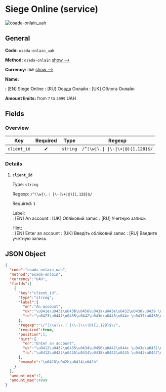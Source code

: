 
# Siege Online (service) 
![osada-onlain_uah](https://static.openfintech.io/payout_methods/osada-onlain_uah/logo.svg?w=400&c=v0.59.26#w24)  

## General 
 
**Code:** `osada-onlain_uah` 
 
**Method:** `osada-onlain` [show -->](/payout-methods/osada-onlain/) 
 
**Currency:** `UAH` [show -->](/currencies/UAH/) 
 
**Name:** 
 
:	[EN] Siege Online 
:	[RU] Осада Онлайн 
:	[UK] Облога Онлайн 
 
**Amount limits:** from `7` to `4999` UAH 

## Fields 

### Overview 

|Key|Required|Type|Regexp| 
|:---:|:---:|:---:|:---:| 
|`client_id`|✔|`string`|`/^(\w\|\.\| \|\-\|\+\|@){1,128}$/`| 
 

### Details 
 
1. **`client_id`** 
 
	Type: `string` 
 
	Regexp: `/^(\w|\.| |\-|\+|@){1,128}$/` 
 
	Required: `1` 
 
	Label:  
	: [EN] An account 
	: [UK] Обліковий запис 
	: [RU] Учетную запись 
 
	Hint:  
	: [EN] Enter an account 
	: [UK] Введіть обліковий запис 
	: [RU] Введите учетную запись 
 

## JSON Object 

```json
{
  "code":"osada-onlain_uah",
  "method":"osada-onlain",
  "currency":"UAH",
  "fields":[
    {
      "key":"client_id",
      "type":"string",
      "label":{
        "en":"An account",
        "uk":"\u041e\u0431\u043b\u0456\u043a\u043e\u0432\u0438\u0439 \u0437\u0430\u043f\u0438\u0441",
        "ru":"\u0423\u0447\u0435\u0442\u043d\u0443\u044e \u0437\u0430\u043f\u0438\u0441\u044c"
      },
      "regexp":"\/^(\\w|\\.| |\\-|\\+|@){1,128}$\/",
      "required":true,
      "position":1,
      "hint":{
        "en":"Enter an account",
        "uk":"\u0412\u0432\u0435\u0434\u0456\u0442\u044c \u043e\u0431\u043b\u0456\u043a\u043e\u0432\u0438\u0439 \u0437\u0430\u043f\u0438\u0441",
        "ru":"\u0412\u0432\u0435\u0434\u0438\u0442\u0435 \u0443\u0447\u0435\u0442\u043d\u0443\u044e \u0437\u0430\u043f\u0438\u0441\u044c"
      },
      "example":"\u0428\u042b\u0414\u042b"
    }
  ],
  "amount_min":7,
  "amount_max":4999
}
```  

